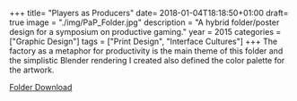 +++
title= "Players as Producers"
date= 2018-01-04T18:18:50+01:00
draft= true
image = "./img/PaP_Folder.jpg"
description = "A hybrid folder/poster design for a symposium on productive gaming."
year = 2015
categories = ["Graphic Design"]
tags = ["Print Design", "Interface Cultures"]
+++
The factory as a metaphor for productivity is the main theme of this folder and the simplistic Blender rendering I created also defined the color palette for the artwork.

[Folder Download](../../pdf/PaP_Folder_Web.pdf)

<!--more-->